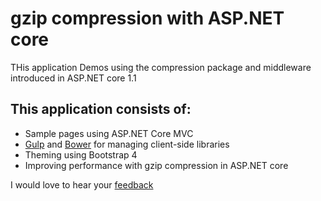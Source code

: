 # gzip compression with ASP.NET core

THis application Demos using the compression package and middleware introduced in ASP.NET core 1.1


## This application consists of:

*   Sample pages using ASP.NET Core MVC
*   [Gulp](https://go.microsoft.com/fwlink/?LinkId=518007) and [Bower](https://go.microsoft.com/fwlink/?LinkId=518004) for managing client-side libraries
*   Theming using Bootstrap 4
*   Improving performance with gzip compression in ASP.NET core




I would love to hear your [feedback](https://temilajumoke.com)
